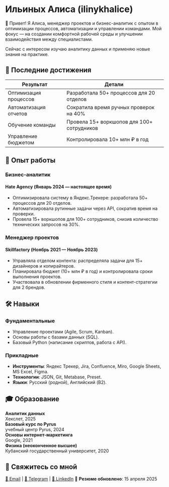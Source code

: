 # Ильиных Алиса (ilinykhalice)

👋 Привет! Я Алиса, менеджер проектов и бизнес-аналитик с опытом в оптимизации процессов, автоматизации и управлении командами. Мой фокус — на создании комфортной рабочей среды и улучшении взаимодействия между специалистами.

Сейчас с интересом изучаю аналитику данных и применяю новые знания на практике.


## 💼 Последние достижения

| Результат | Детали |
|-----------|--------|
| Оптимизация процессов | Разработала 50+ процессов для 20 отделов |
| Автоматизация отчетов | Сократила время ручных проверок на 40% |
| Обучение команды | Провела 15+ воркшопов для 100+ сотрудников |
| Управление бюджетом | Контролировала 10+ млн ₽ в год |


## 💼 Опыт работы

### **Бизнес-аналитик**
#### Hate Agency (Январь 2024 — настоящее время)
- Оптимизировала систему в Яндекс.Трекере: разработала 50+ процессов для 20 отделов.
- Автоматизировала рутинные задачи через API, сократив время на проверки.
- Провела 15+ воркшопов для 100+ сотрудников, снизив количество технических запросов на 30%.

### **Менеджер проектов** 
#### Skillfactory (Ноябрь 2021 — Ноябрь 2023)
- Управляла отделом контента: распределяла задачи для 15+ дизайнеров и копирайтеров.
- Планировала бюджет (10+ млн ₽ в год) и контролировала сроки выполнения проектов.
- Участвовала в обновлении фирменного стиля и контент-стратегии для 2 брендов.


## 🛠 Навыки

### **Фундаментальные**
- Управление проектами (Agile, Scrum, Kanban).
- Основы работы с базами данных (SQL).
- Базовый Python (написание скриптов, работа с API).

### **Прикладные**
- **Инструменты**: Яндекс Трекер, Jira, Confluence, Miro, Google Sheets, MS Excel, Figma.
- **Технологии**: JSON, Git, Metabase, Preset.
- **Языки**: Русский (родной), Английский (B2).


## 🎓 Образование

**Аналитик данных**  
Хекслет, 2025  
**Базовый курс по Руrus**  
учебный центр Руrus, 2024  
**Основы интернет-маркетинга**  
Google, 2021  
**Физика (неоконченное высшее)**  
Кубанский государственный университет, 2020  


## 📍 Свяжитесь со мной

[📧 Email](mailto:ilinykh.alice@yandex.ru) | [📱 Telegram](https://t.me/Alisles) | [💼 LinkedIn](https://www.linkedin.com/in/ilinykh-alice)
📅 **Резюме обновлено**: 15 апреля 2025  

